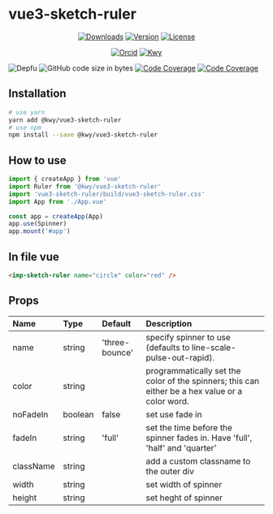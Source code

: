 # vue3-sketch-ruler

<p align="center">
  <a href="https://www.npmjs.com/package/vue3-sketch-ruler"><img src="https://img.shields.io/npm/dm/vue3-sketch-ruler.svg?sanitize=true" alt="Downloads"></a>
  <a href="https://www.npmjs.com/package/vue3-sketch-ruler"><img src="https://img.shields.io/npm/v/vue3-sketch-ruler.svg?sanitize=true" alt="Version"></a>
  <a href="https://www.npmjs.com/package/vue3-sketch-ruler"><img src="https://img.shields.io/npm/l/vue3-sketch-ruler.svg?sanitize=true" alt="License"></a>
</p>

<p align="center">
  <a href="https://orcid.org/0009-0009-0993-7629"><img src="https://img.shields.io/badge/iD-0009--0009--0993--7629-f5f5f5" alt="Orcid"></a>
  <a href="https://ko-fi.com/kwy"><img src="https://badgen.net/badge/icon/kofi?icon=kofi&label=kwy&color=F16061" alt="Kwy"></a>

<!-- [![iD: 0009-0009-0993-7629](https://img.shields.io/badge/0009--0009--0993--7629-blue.svg?style=for-the-badge&logo=orcid)](https://orcid.org/0009-0009-0993-7629) [![Ko-fi](https://img.shields.io/badge/ko--fi-F16061?style=for-the-badge&logo=kofi&logoColor=f5f5f5)](https://ko-fi.com/kwy) -->

</p>

<p align="center">

![Depfu](https://img.shields.io/depfu/kangwuyi/vue3-sketch-ruler) ![GitHub code size in bytes](https://img.shields.io/github/languages/code-size/kangwuyi/vue3-sketch-ruler) [![Code Coverage](https://img.shields.io/codecov/c/github/kangwuyi/vue3-sketch-ruler)](https://codecov.io/github/kangwuyi/vue3-sketch-ruler) [![Code Coverage](https://github.com/kangwuyi/vue3-sketch-ruler/actions/workflows/node.js.yml/badge.svg)](https://github.com/kangwuyi/kangwuyi/vue3-sketch-ruler)


</p>

## Installation

```bash
# use yarn
yarn add @kwy/vue3-sketch-ruler
# use npm
npm install --save @kwy/vue3-sketch-ruler
```

## How to use
```js
import { createApp } from 'vue'
import Ruler from '@kwy/vue3-sketch-ruler'
import 'vue3-sketch-ruler/build/vue3-sketch-ruler.css'
import App from './App.vue'

const app = createApp(App)
app.use(Spinner)
app.mount('#app')
```

## In file vue
```html
<imp-sketch-ruler name="circle" color="red" />
```

## Props

| Name | Type | Default | Description |
|:-----|:-----|:--------|:------------|
| name | string | 'three-bounce' | specify spinner to use (defaults to line-scale-pulse-out-rapid). |
| color | string |  | programmatically set the color of the spinners; this can either be a hex value or a color word. |
| noFadeIn | boolean | false | set use fade in |
| fadeIn | string | 'full' | set the time before the spinner fades in. Have 'full', 'half' and 'quarter' |
| className | string | | add a custom classname to the outer div |
| width | string | | set width of spinner |
| height | string | | set heght of spinner |


<!-- # 发包过程
```
npm run tsc
api-extractor run
npm run bundle
npm publish
```

构建过程需要注意 `[pageage.json].typings` 与构建输出结果中的文件保持一致 -->